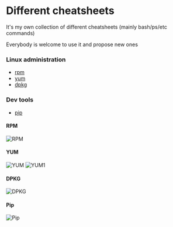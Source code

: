 # Different cheatsheets

It's my own collection of different cheatsheets (mainly bash/ps/etc commands)

Everybody is welcome to use it and propose new ones

### Linux administration

- [rpm](#RPM)
- [yum](#YUM)
- [dpkg](#DPKG)

### Dev tools

- [pip](#Pip)

#### RPM
![RPM](https://github.com/SvyatoslavFedynyak/cheatsheets/blob/master/files/rpm.jpg)

#### YUM
![YUM](https://github.com/SvyatoslavFedynyak/cheatsheets/blob/master/files/yum.png)
![YUM1](https://github.com/SvyatoslavFedynyak/cheatsheets/blob/master/files/yum1.png)

#### DPKG
![DPKG](https://github.com/SvyatoslavFedynyak/cheatsheets/blob/master/files/deb.jpg)

#### Pip
![Pip](https://github.com/SvyatoslavFedynyak/cheatsheets/blob/master/files/pip.jpg)

